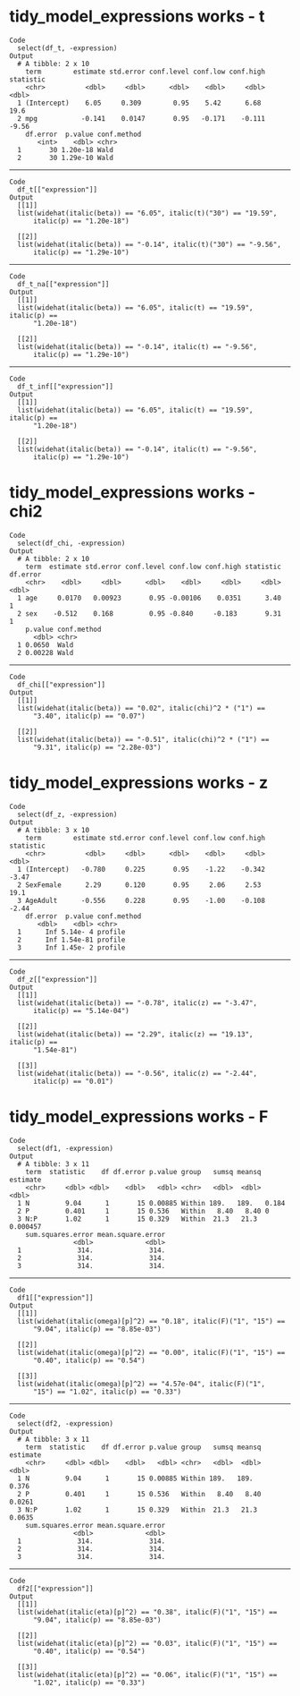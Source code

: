 # tidy_model_expressions works - t

    Code
      select(df_t, -expression)
    Output
      # A tibble: 2 x 10
        term        estimate std.error conf.level conf.low conf.high statistic
        <chr>          <dbl>     <dbl>      <dbl>    <dbl>     <dbl>     <dbl>
      1 (Intercept)    6.05     0.309        0.95    5.42      6.68      19.6 
      2 mpg           -0.141    0.0147       0.95   -0.171    -0.111     -9.56
        df.error  p.value conf.method
           <int>    <dbl> <chr>      
      1       30 1.20e-18 Wald       
      2       30 1.29e-10 Wald       

---

    Code
      df_t[["expression"]]
    Output
      [[1]]
      list(widehat(italic(beta)) == "6.05", italic(t)("30") == "19.59", 
          italic(p) == "1.20e-18")
      
      [[2]]
      list(widehat(italic(beta)) == "-0.14", italic(t)("30") == "-9.56", 
          italic(p) == "1.29e-10")
      

---

    Code
      df_t_na[["expression"]]
    Output
      [[1]]
      list(widehat(italic(beta)) == "6.05", italic(t) == "19.59", italic(p) == 
          "1.20e-18")
      
      [[2]]
      list(widehat(italic(beta)) == "-0.14", italic(t) == "-9.56", 
          italic(p) == "1.29e-10")
      

---

    Code
      df_t_inf[["expression"]]
    Output
      [[1]]
      list(widehat(italic(beta)) == "6.05", italic(t) == "19.59", italic(p) == 
          "1.20e-18")
      
      [[2]]
      list(widehat(italic(beta)) == "-0.14", italic(t) == "-9.56", 
          italic(p) == "1.29e-10")
      

# tidy_model_expressions works - chi2

    Code
      select(df_chi, -expression)
    Output
      # A tibble: 2 x 10
        term  estimate std.error conf.level conf.low conf.high statistic df.error
        <chr>    <dbl>     <dbl>      <dbl>    <dbl>     <dbl>     <dbl>    <dbl>
      1 age     0.0170   0.00923       0.95 -0.00106    0.0351      3.40        1
      2 sex    -0.512    0.168         0.95 -0.840     -0.183       9.31        1
        p.value conf.method
          <dbl> <chr>      
      1 0.0650  Wald       
      2 0.00228 Wald       

---

    Code
      df_chi[["expression"]]
    Output
      [[1]]
      list(widehat(italic(beta)) == "0.02", italic(chi)^2 * ("1") == 
          "3.40", italic(p) == "0.07")
      
      [[2]]
      list(widehat(italic(beta)) == "-0.51", italic(chi)^2 * ("1") == 
          "9.31", italic(p) == "2.28e-03")
      

# tidy_model_expressions works - z

    Code
      select(df_z, -expression)
    Output
      # A tibble: 3 x 10
        term        estimate std.error conf.level conf.low conf.high statistic
        <chr>          <dbl>     <dbl>      <dbl>    <dbl>     <dbl>     <dbl>
      1 (Intercept)   -0.780     0.225       0.95    -1.22    -0.342     -3.47
      2 SexFemale      2.29      0.120       0.95     2.06     2.53      19.1 
      3 AgeAdult      -0.556     0.228       0.95    -1.00    -0.108     -2.44
        df.error  p.value conf.method
           <dbl>    <dbl> <chr>      
      1      Inf 5.14e- 4 profile    
      2      Inf 1.54e-81 profile    
      3      Inf 1.45e- 2 profile    

---

    Code
      df_z[["expression"]]
    Output
      [[1]]
      list(widehat(italic(beta)) == "-0.78", italic(z) == "-3.47", 
          italic(p) == "5.14e-04")
      
      [[2]]
      list(widehat(italic(beta)) == "2.29", italic(z) == "19.13", italic(p) == 
          "1.54e-81")
      
      [[3]]
      list(widehat(italic(beta)) == "-0.56", italic(z) == "-2.44", 
          italic(p) == "0.01")
      

# tidy_model_expressions works - F

    Code
      select(df1, -expression)
    Output
      # A tibble: 3 x 11
        term  statistic    df df.error p.value group   sumsq meansq estimate
        <chr>     <dbl> <dbl>    <dbl>   <dbl> <chr>   <dbl>  <dbl>    <dbl>
      1 N         9.04      1       15 0.00885 Within 189.   189.   0.184   
      2 P         0.401     1       15 0.536   Within   8.40   8.40 0       
      3 N:P       1.02      1       15 0.329   Within  21.3   21.3  0.000457
        sum.squares.error mean.square.error
                    <dbl>             <dbl>
      1              314.              314.
      2              314.              314.
      3              314.              314.

---

    Code
      df1[["expression"]]
    Output
      [[1]]
      list(widehat(italic(omega)[p]^2) == "0.18", italic(F)("1", "15") == 
          "9.04", italic(p) == "8.85e-03")
      
      [[2]]
      list(widehat(italic(omega)[p]^2) == "0.00", italic(F)("1", "15") == 
          "0.40", italic(p) == "0.54")
      
      [[3]]
      list(widehat(italic(omega)[p]^2) == "4.57e-04", italic(F)("1", 
          "15") == "1.02", italic(p) == "0.33")
      

---

    Code
      select(df2, -expression)
    Output
      # A tibble: 3 x 11
        term  statistic    df df.error p.value group   sumsq meansq estimate
        <chr>     <dbl> <dbl>    <dbl>   <dbl> <chr>   <dbl>  <dbl>    <dbl>
      1 N         9.04      1       15 0.00885 Within 189.   189.     0.376 
      2 P         0.401     1       15 0.536   Within   8.40   8.40   0.0261
      3 N:P       1.02      1       15 0.329   Within  21.3   21.3    0.0635
        sum.squares.error mean.square.error
                    <dbl>             <dbl>
      1              314.              314.
      2              314.              314.
      3              314.              314.

---

    Code
      df2[["expression"]]
    Output
      [[1]]
      list(widehat(italic(eta)[p]^2) == "0.38", italic(F)("1", "15") == 
          "9.04", italic(p) == "8.85e-03")
      
      [[2]]
      list(widehat(italic(eta)[p]^2) == "0.03", italic(F)("1", "15") == 
          "0.40", italic(p) == "0.54")
      
      [[3]]
      list(widehat(italic(eta)[p]^2) == "0.06", italic(F)("1", "15") == 
          "1.02", italic(p) == "0.33")
      

